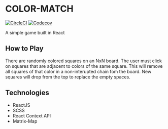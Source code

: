 # COLOR-MATCH

[![CircleCI](https://img.shields.io/circleci/build/github/RaptorCentauri/color-match.svg?logo=circleci&style=for-the-badge&label=build&logoColor=white)](https://circleci.com/gh/RaptorCentauri/color-match)	[![Codecov](https://img.shields.io/codecov/c/github/RaptorCentauri/color-match.svg?logo=codecov&style=for-the-badge&label=coverage&logoColor=white)](https://codecov.io/gh/RaptorCentauri/color-match)

A simple game built in React

## How to Play
There are randomly colored squares on an NxN board. The user must click on squares that are adjacent to colors of the same square. This will remove all squares of that color in a non-interupted chain fom the board. New squares will drop from the top to replace the empty spaces.

## Technologies
* ReactJS
* SCSS
* React Context API
* Matrix-Map 